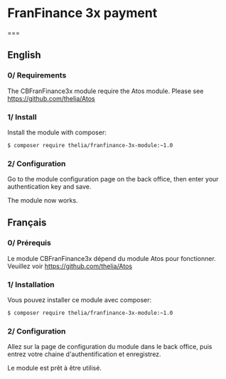 # FranFinance 3x payment
===

English
---

### 0/ Requirements

The CBFranFinance3x module require the Atos module. Please see https://github.com/thelia/Atos

### 1/ Install

Install the module with composer:
```sh
$ composer require thelia/franfinance-3x-module:~1.0
```

### 2/ Configuration

Go to the module configuration page on the back office, then enter your authentication key and save.

The module now works.

Français
---

### 0/ Prérequis

Le module CBFranFinance3x dépend du module Atos pour fonctionner. Veuillez voir https://github.com/thelia/Atos

### 1/ Installation

Vous pouvez installer ce module avec composer:
```sh
$ composer require thelia/franfinance-3x-module:~1.0
```

### 2/ Configuration

Allez sur la page de configuration du module dans le back office, puis entrez votre chaine d'authentification et enregistrez.

Le module est prêt à être utilisé.